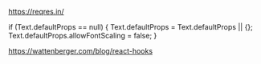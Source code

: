 https://reqres.in/


if (Text.defaultProps == null) {
  Text.defaultProps = Text.defaultProps || {};
  Text.defaultProps.allowFontScaling = false;
}


<AppErrorBoundary>
  <AppNavigator />
</AppErrorBoundary>


https://wattenberger.com/blog/react-hooks